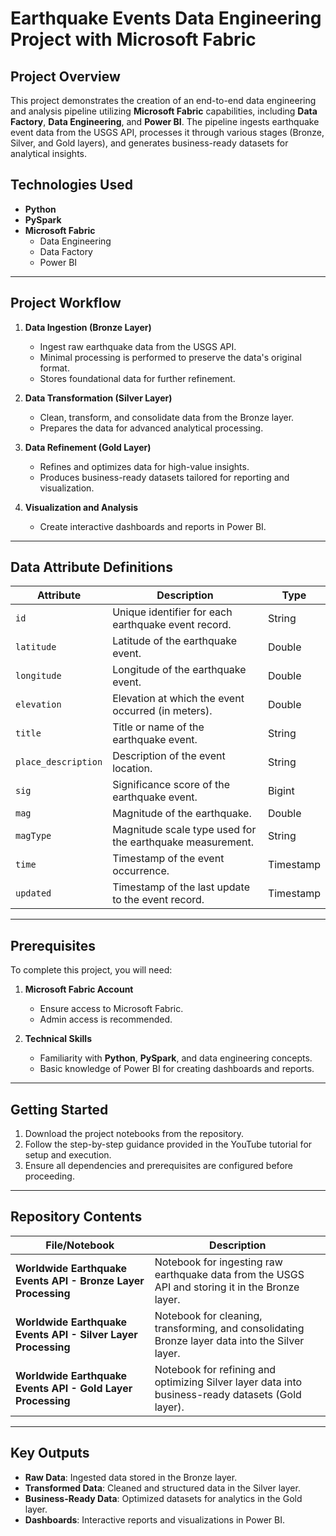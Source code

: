 # Earthquake Events Data Engineering Project with Microsoft Fabric  

## Project Overview  
This project demonstrates the creation of an end-to-end data engineering and analysis pipeline utilizing **Microsoft Fabric** capabilities, including **Data Factory**, **Data Engineering**, and **Power BI**. The pipeline ingests earthquake event data from the USGS API, processes it through various stages (Bronze, Silver, and Gold layers), and generates business-ready datasets for analytical insights.  

## Technologies Used  
- **Python**  
- **PySpark**  
- **Microsoft Fabric**  
  - Data Engineering  
  - Data Factory  
  - Power BI  

---

## Project Workflow  

1. **Data Ingestion (Bronze Layer)**  
   - Ingest raw earthquake data from the USGS API.  
   - Minimal processing is performed to preserve the data's original format.  
   - Stores foundational data for further refinement.  

2. **Data Transformation (Silver Layer)**  
   - Clean, transform, and consolidate data from the Bronze layer.  
   - Prepares the data for advanced analytical processing.  

3. **Data Refinement (Gold Layer)**  
   - Refines and optimizes data for high-value insights.  
   - Produces business-ready datasets tailored for reporting and visualization.  

4. **Visualization and Analysis**  
   - Create interactive dashboards and reports in Power BI.  

---

## Data Attribute Definitions  

| **Attribute**        | **Description**                                                              | **Type**         |  
|-----------------------|------------------------------------------------------------------------------|------------------|  
| `id`                 | Unique identifier for each earthquake event record.                         | String           |  
| `latitude`           | Latitude of the earthquake event.                                           | Double           |  
| `longitude`          | Longitude of the earthquake event.                                          | Double           |  
| `elevation`          | Elevation at which the event occurred (in meters).                         | Double           |  
| `title`              | Title or name of the earthquake event.                                      | String           |  
| `place_description`  | Description of the event location.                                          | String           |  
| `sig`                | Significance score of the earthquake event.                                 | Bigint           |  
| `mag`                | Magnitude of the earthquake.                                                | Double           |  
| `magType`            | Magnitude scale type used for the earthquake measurement.                   | String           |  
| `time`               | Timestamp of the event occurrence.                                          | Timestamp        |  
| `updated`            | Timestamp of the last update to the event record.                          | Timestamp        |  

---

## Prerequisites  

To complete this project, you will need:  
1. **Microsoft Fabric Account**  
   - Ensure access to Microsoft Fabric.  
   - Admin access is recommended.  

2. **Technical Skills**  
   - Familiarity with **Python**, **PySpark**, and data engineering concepts.  
   - Basic knowledge of Power BI for creating dashboards and reports.  

---

## Getting Started  

1. Download the project notebooks from the repository.  
2. Follow the step-by-step guidance provided in the YouTube tutorial for setup and execution.  
3. Ensure all dependencies and prerequisites are configured before proceeding.  

---

## Repository Contents  

| **File/Notebook**                          | **Description**                                                                                   |  
|--------------------------------------------|---------------------------------------------------------------------------------------------------|  
| **Worldwide Earthquake Events API - Bronze Layer Processing** | Notebook for ingesting raw earthquake data from the USGS API and storing it in the Bronze layer. |  
| **Worldwide Earthquake Events API - Silver Layer Processing** | Notebook for cleaning, transforming, and consolidating Bronze layer data into the Silver layer.  |  
| **Worldwide Earthquake Events API - Gold Layer Processing**   | Notebook for refining and optimizing Silver layer data into business-ready datasets (Gold layer).|  

---

## Key Outputs  

- **Raw Data**: Ingested data stored in the Bronze layer.  
- **Transformed Data**: Cleaned and structured data in the Silver layer.  
- **Business-Ready Data**: Optimized datasets for analytics in the Gold layer.  
- **Dashboards**: Interactive reports and visualizations in Power BI.  



